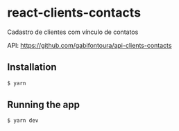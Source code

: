 # react-clients-contacts
Cadastro de clientes com vínculo de contatos

API: https://github.com/gabifontoura/api-clients-contacts

## Installation

```bash
$ yarn
```

## Running the app

```bash
$ yarn dev
```
